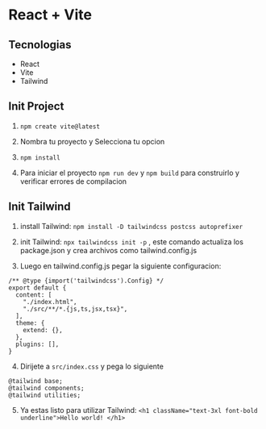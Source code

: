 # React + Vite

## Tecnologias
   * React
   * Vite
   * Tailwind

## Init Project

   1. ```npm create vite@latest```

   2. Nombra tu proyecto y Selecciona tu opcion

   3. ```npm install```

   4. Para iniciar el proyecto ```npm run dev``` y ```npm build``` para construirlo y verificar errores de compilacion

## Init Tailwind

   1. install Tailwind: ```npm install -D tailwindcss postcss autoprefixer```

   2. init Tailwind: ```npx tailwindcss init -p``` , este comando actualiza los package.json y crea archivos como tailwind.config.js

   3. Luego en tailwind.config.js pegar la siguiente configuracion:

```
/** @type {import('tailwindcss').Config} */
export default {
  content: [
    "./index.html",
    "./src/**/*.{js,ts,jsx,tsx}",
  ],
  theme: {
    extend: {},
  },
  plugins: [],
}
```

4. Dirijete a ``src/index.css`` y pega lo siguiente

```
@tailwind base;
@tailwind components;
@tailwind utilities;
```
5. Ya estas listo para utilizar Tailwind: ``<h1 className="text-3xl font-bold underline">Hello world! </h1> ``

